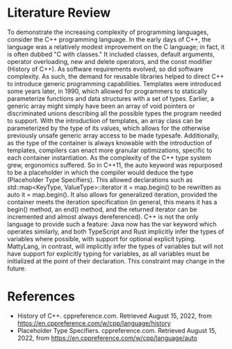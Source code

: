 # Literature Review
To demonstrate the increasing complexity of programming languages, consider the C++ programming language. In the early days of C++, the language was a relatively modest improvement on the C language; in fact, it is often dubbed "C with classes." It included classes, default arguments, operator overloading, new and delete operators, and the const modifier (History of C++). As software requirements evolved, so did software complexity. As such, the demand for reusable libraries helped to direct C++ to introduce generic programming capabilities. Templates were introduced some years later, in 1990, which allowed for programmers to statically parameterize functions and data structures with a set of types. Earlier, a generic array might simply have been an array of void pointers or discriminated unions describing all the possible types the program needed to support. With the introduction of templates, an array class can be parameterized by the type of its values, which allows for the otherwise previously unsafe generic array access to be made typesafe. Additionally, as the type of the container is always knowable with the introduction of templates, compilers can enact more granular optimizations, specific to each container instantiation. As the complexity of the C++ type system grew, ergonomics suffered. So in C++11, the auto keyword was repurposed to be a placeholder in which the compiler would deduce the type (Placeholder Type Specifiers). This allowed declarations such as std::map<KeyType, ValueType>::iterator it = map.begin() to be rewritten as auto it = map.begin(). It also allows for generalized iteration, provided the container meets the iteration specification (in general, this means it has a begin() method, an end() method, and the returned iterator can be incremented and almost always dereferenced). C++ is not the only language to provide such a feature: Java now has the var keyword which operates similarly, and both TypeScript and Rust implicitly infer the types of variables where possible, with support for optional explicit typing. MattyLang, in contrast, will implicitly infer the types of variables but will not have support for explicitly typing for variables, as all variables must be initialized at the point of their declaration. This constraint may change in the future.

# References
- History of C++. cppreference.com. Retrieved August 15, 2022, from https://en.cppreference.com/w/cpp/language/history
- Placeholder Type Specifiers. cppreference.com. Retrieved August 15, 2022, from https://en.cppreference.com/w/cpp/language/auto
